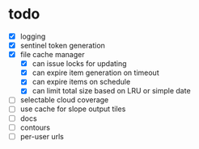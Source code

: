 # todo

- [x] logging
- [x] sentinel token generation
- [x] file cache manager
    - [x] can issue locks for updating
    - [x] can expire item generation on timeout
    - [x] can expire items on schedule
    - [x] can limit total size based on LRU or simple date
- [ ] selectable cloud coverage
- [ ] use cache for slope output tiles
- [ ] docs
- [ ] contours
- [ ] per-user urls
